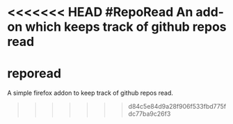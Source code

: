 <<<<<<< HEAD
#RepoRead
An add-on which keeps track of github repos read
=======
# reporead
A simple firefox addon to keep track of github repos read. 
>>>>>>> d84c5e84d9a28f906f533fbd775fdc77ba9c26f3
